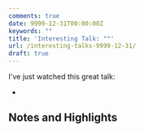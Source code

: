 ```yaml
---
comments: true
date: 9999-12-31T00:00:00Z
keywords: ""
title: 'Interesting Talk: ""'
url: /interesting-talks-9999-12-31/
draft: true
---
```


I've just watched this great talk:

- []()

## Notes and Highlights


